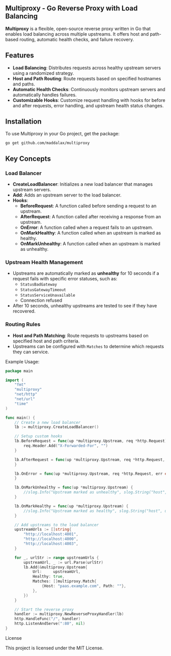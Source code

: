 ## Multiproxy - Go Reverse Proxy with Load Balancing

**Multiproxy** is a flexible, open-source reverse proxy written in Go that enables load balancing across multiple upstreams. It offers host and path-based routing, automatic health checks, and failure recovery.

## Features

- **Load Balancing**: Distributes requests across healthy upstream servers using a randomized strategy.
- **Host and Path Routing**: Route requests based on specified hostnames and paths.
- **Automatic Health Checks**: Continuously monitors upstream servers and automatically handles failures.
- **Customizable Hooks**: Customize request handling with hooks for before and after requests, error handling, and upstream health status changes.

## Installation

To use Multiproxy in your Go project, get the package:

``
go get github.com/maddalax/multiproxy
``

## Key Concepts

### Load Balancer

- **CreateLoadBalancer**: Initializes a new load balancer that manages upstream servers.
- **Add**: Adds an upstream server to the load balancer.
- **Hooks**:
  - **BeforeRequest**: A function called before sending a request to an upstream.
  - **AfterRequest**: A function called after receiving a response from an upstream.
  - **OnError**: A function called when a request fails to an upstream.
  - **OnMarkHealthy**: A function called when an upstream is marked as healthy.
  - **OnMarkUnhealthy**: A function called when an upstream is marked as unhealthy.

### Upstream Health Management

- Upstreams are automatically marked as **unhealthy** for 10 seconds if a request fails with specific error statuses, such as:
  - `StatusBadGateway`
  - `StatusGatewayTimeout`
  - `StatusServiceUnavailable`
  - Connection refused
- After 10 seconds, unhealthy upstreams are tested to see if they have recovered.

### Routing Rules

- **Host and Path Matching**: Route requests to upstreams based on specified host and path criteria.
- Upstreams can be configured with `Matches` to determine which requests they can service.

Example Usage:
```go
package main

import (
	"fmt"
	"multiproxy"
	"net/http"
	"net/url"
	"time"
)

func main() {
	// Create a new load balancer
	lb := multiproxy.CreateLoadBalancer()

	// Setup custom hooks
	lb.BeforeRequest = func(up *multiproxy.Upstream, req *http.Request) {
		req.Header.Add("X-Forwarded-For", "")
	}

	lb.AfterRequest = func(up *multiproxy.Upstream, req *http.Request, res *http.Response) {
	}

	lb.OnError = func(up *multiproxy.Upstream, req *http.Request, err error) {
	}

	lb.OnMarkUnhealthy = func(up *multiproxy.Upstream) {
		//slog.Info("Upstream marked as unhealthy", slog.String("host", up.Url.Host))
	}

	lb.OnMarkHealthy = func(up *multiproxy.Upstream) {
		//slog.Info("Upstream marked as healthy", slog.String("host", up.Url.Host))
	}

	// Add upstreams to the load balancer
	upstreamUrls := []string{
		"http://localhost:4001",
		"http://localhost:4000",
		"http://localhost:4003",
	}

	for _, urlStr := range upstreamUrls {
		upstreamUrl, _ := url.Parse(urlStr)
		lb.Add(&multiproxy.Upstream{
			Url:     upstreamUrl,
			Healthy: true,
			Matches: []multiproxy.Match{
				{Host: "paas.example.com", Path: ""},
			},
		})
	}

	// Start the reverse proxy
	handler := multiproxy.NewReverseProxyHandler(lb)
	http.HandleFunc("/", handler)
	http.ListenAndServe(":80", nil)
}
```

License

This project is licensed under the MIT License.
